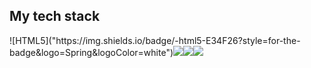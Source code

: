 <h2>My tech stack</h2>
![HTML5]("https://img.shields.io/badge/-html5-E34F26?style=for-the-badge&logo=Spring&logoColor=white")<img src="https://img.shields.io/badge/-css3-1572B6?style=for-the-badge&logo=Spring&logoColor=white"><img src="https://img.shields.io/badge/-javascript-F7DF1E?style=for-the-badge&logo=Spring&logoColor=white"><img src="https://img.shields.io/badge/-react-61DAFB?style=for-the-badge&logo=Spring&logoColor=white">

